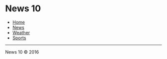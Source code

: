 <html lang="en">
<body>
<head>
<link type="stylesheet" rel="type/css" href="#">
</head>
<h1>News 10</h1>
<ul>
  <li><a href="#">Home</li></a>
   <li><a href="#">News</li></a>
     <li><a href="#">Weather</li></a>
       <li><a href="#">Sports</li></a>
</ul>
<hr>
<footer>News 10 &copy; 2016</footer>
</body>
</html>  

